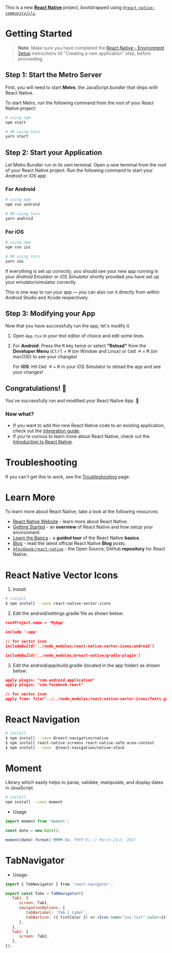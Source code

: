 This is a new [**React Native**](https://reactnative.dev) project, bootstrapped using [`@react-native-community/cli`](https://github.com/react-native-community/cli).

# Getting Started

>**Note**: Make sure you have completed the [React Native - Environment Setup](https://reactnative.dev/docs/environment-setup) instructions till "Creating a new application" step, before proceeding.

## Step 1: Start the Metro Server

First, you will need to start **Metro**, the JavaScript _bundler_ that ships _with_ React Native.

To start Metro, run the following command from the _root_ of your React Native project:

```bash
# using npm
npm start

# OR using Yarn
yarn start
```

## Step 2: Start your Application

Let Metro Bundler run in its _own_ terminal. Open a _new_ terminal from the _root_ of your React Native project. Run the following command to start your _Android_ or _iOS_ app:

### For Android

```bash
# using npm
npm run android

# OR using Yarn
yarn android
```

### For iOS

```bash
# using npm
npm run ios

# OR using Yarn
yarn ios
```

If everything is set up _correctly_, you should see your new app running in your _Android Emulator_ or _iOS Simulator_ shortly provided you have set up your emulator/simulator correctly.

This is one way to run your app — you can also run it directly from within Android Studio and Xcode respectively.

## Step 3: Modifying your App

Now that you have successfully run the app, let's modify it.

1. Open `App.tsx` in your text editor of choice and edit some lines.
2. For **Android**: Press the <kbd>R</kbd> key twice or select **"Reload"** from the **Developer Menu** (<kbd>Ctrl</kbd> + <kbd>M</kbd> (on Window and Linux) or <kbd>Cmd ⌘</kbd> + <kbd>M</kbd> (on macOS)) to see your changes!

   For **iOS**: Hit <kbd>Cmd ⌘</kbd> + <kbd>R</kbd> in your iOS Simulator to reload the app and see your changes!

## Congratulations! :tada:

You've successfully run and modified your React Native App. :partying_face:

### Now what?

- If you want to add this new React Native code to an existing application, check out the [Integration guide](https://reactnative.dev/docs/integration-with-existing-apps).
- If you're curious to learn more about React Native, check out the [Introduction to React Native](https://reactnative.dev/docs/getting-started).

# Troubleshooting

If you can't get this to work, see the [Troubleshooting](https://reactnative.dev/docs/troubleshooting) page.

# Learn More

To learn more about React Native, take a look at the following resources:

- [React Native Website](https://reactnative.dev) - learn more about React Native.
- [Getting Started](https://reactnative.dev/docs/environment-setup) - an **overview** of React Native and how setup your environment.
- [Learn the Basics](https://reactnative.dev/docs/getting-started) - a **guided tour** of the React Native **basics**.
- [Blog](https://reactnative.dev/blog) - read the latest official React Native **Blog** posts.
- [`@facebook/react-native`](https://github.com/facebook/react-native) - the Open Source; GitHub **repository** for React Native.

# React Native Vector Icons

1. Install:
```bash
# install
$ npm install --save react-native-vector-icons
```
2. Edit the android/settings.gradle file as shown below:
```json
rootProject.name = 'MyApp'

include ':app'

// for vector icon
includeBuild('../node_modules/react-native-vector-icons/android')

includeBuild('../node_modules/@react-native/gradle-plugin')
```
3. Edit the android/app/build.gradle (located in the app folder) as shown below:
```json
apply plugin: "com.android.application"
apply plugin: "com.facebook.react"

// for vector icon
apply from: file("../../node_modules/react-native-vector-icons/fonts.gradle")
```

# React Navigation

``` bash
# install
$ npm install --save @react-navigation/native
$ npm install react-native-screens react-native-safe-area-context
$ npm install --save  @react-navigation/native-stack
```

# Moment

Library which easily helps to parse, validate, manipulate, and display dates in JavaScript.

``` sh
# install
npm install --save moment
```

- Usage
``` javascript
import moment from 'moment';

const date = new Date();

moment(date).format('MMMM Do, YYYY'); // March 21st, 2017
```

# TabNavigator

- Usage:
``` jsx
import { TabNavigator } from 'react-navigator';

export const Tabs = TabNavigator({
   Tab1: {
      screen: Tab1,
      navigationOptions: {
         tabBarLabel: 'Tab 1 Label',
         tabBarIcon: ({ tintColor }) => <Icon name="ios-list" color={tintColor} />
      },
   },
   Tab2: {
      screen: Tab2,
   },
});
```
